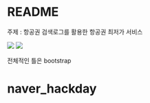 # README

주제 : 항공권 검색로그를 활용한 항공권 최저가 서비스

<div>
  <img src="https://user-images.githubusercontent.com/37283474/47763172-ec5d2300-dd02-11e8-9173-c338ff5671ff.png">
  <img src="https://user-images.githubusercontent.com/37283474/47763824-9a69cc80-dd05-11e8-8b73-131eec9c159d.png">
</div>

전체적인 틀은 bootstrap 
# naver_hackday
